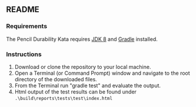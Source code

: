 ## README

### Requirements
The Pencil Durability Kata requires [JDK 8](https://www.oracle.com/technetwork/java/javase/downloads/jdk8-downloads-2133151.html) and [Gradle](https://gradle.org/releases/) installed.

### Instructions
1. Download or clone the repository to your local machine.
2. Open a Terminal (or Command Prompt) window and navigate to the root directory of the downloaded files.
3. From the Terminal run "gradle test" and evaluate the output.
4. Html output of the test results can be found under `.\build\reports\tests\test\index.html`

